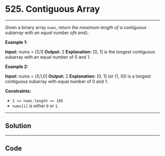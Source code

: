 # 525. Contiguous Array

---

Given a binary array `nums`, return _the maximum length of a contiguous subarray with an equal number of_`0` _and_`1`.

 

**Example 1:**


**Input:** nums = [0,1]
**Output:** 2
**Explanation:** [0, 1] is the longest contiguous subarray with an equal number of 0 and 1.


**Example 2:**


**Input:** nums = [0,1,0]
**Output:** 2
**Explanation:** [0, 1] (or [1, 0]) is a longest contiguous subarray with equal number of 0 and 1.


 

**Constraints:**

  * `1 <= nums.length <= 105`
  * `nums[i]` is either `0` or `1`.

---

## Solution



---

## Code
```python


```